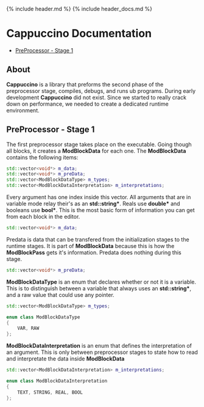 {% include header.md %}
{% include header_docs.md %}

# Cappuccino Documentation

<ul>
	<li><a href="#pre_1">PreProcessor - Stage 1</a></li>
</ul>

## About

**Cappuccino** is a library that preforms the second phase of the preprocessor stage, compiles, debugs, and runs ub programs. During early development **Cappuccino** did not exist. Since we started to really crack down on performance, we needed to create a dedicated runtime environment.

<h2 id="pre_1">PreProcessor - Stage 1</h2>

The first preprocessor stage takes place on the executable. Going though all blocks, it creates a **ModBlockData** for each one. The **ModBlockData** contains the following items:
```cpp
std::vector<void*> m_data;
std::vector<void*> m_preData;
std::vector<ModBlockDataType> m_types;
std::vector<ModBlockDataInterpretation> m_interpretations;
```
Every argument has one index inside this vector. All arguments that are in variable mode relay their's as an **std::string\***. Reals use **double\*** and booleans use **bool\***. This is the most basic form of information you can get from each block in the editor.
```cpp
std::vector<void*> m_data;
```
Predata is data that can be transfered from the initialization stages to the runtime stages. It is part of **ModBlockData** because this is how the **ModBlockPass** gets it's information. Predata does nothing during this stage.
```cpp
std::vector<void*> m_preData;
```
**ModBlockDataType** is an enum that declares whether or not it is a variable. This is to distinguish between a variable that always uses an **std::string\***, and a raw value that could use any pointer.
```cpp
std::vector<ModBlockDataType> m_types;
```
```cpp
enum class ModBlockDataType
{
	VAR, RAW
};
```
**ModBlockDataInterpretation** is an enum that defines the interpretation of an argument. This is only between preprocessor stages to state how to read and interpretate the data inside **ModBlockData**
```cpp
std::vector<ModBlockDataInterpretation> m_interpretations;
```
```cpp
enum class ModBlockDataInterpretation
{
	TEXT, STRING, REAL, BOOL
};
```